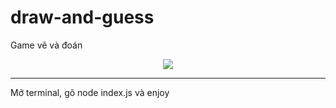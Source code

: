 # draw-and-guess
Game vẽ và đoán
<div style="margin:0px auto; text-align:center;">
  <img src="https://encrypted-tbn0.gstatic.com/images?q=tbn:ANd9GcSSiGnQLDTk0TrQdPNVFDQPlvqdrkERQNDpME5Q3YhVYvSNXe1G&s"> 
</div>
<hr>
Mở terminal, gõ node index.js và enjoy
